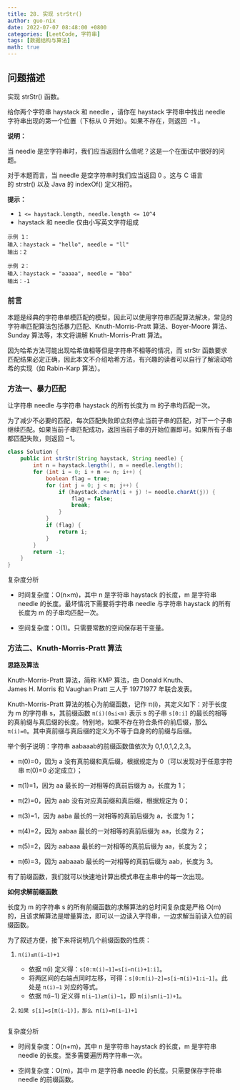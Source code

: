 ```yaml
---
title: 28. 实现 strStr()
author: guo-nix
date: 2022-07-07 08:48:00 +0800
categories: [LeetCode, 字符串]
tags: [数据结构与算法]  
math: true
---
```


## 问题描述


实现 strStr() 函数。

给你两个字符串 haystack 和 needle ，请你在 haystack 字符串中找出 needle 字符串出现的第一个位置（下标从 0 开始）。如果不存在，则返回  -1 。

**说明：**

当 needle 是空字符串时，我们应当返回什么值呢？这是一个在面试中很好的问题。

对于本题而言，当 needle 是空字符串时我们应当返回 0 。这与 C 语言的 strstr() 以及 Java 的 indexOf() 定义相符。


**提示：**

- `1 <= haystack.length, needle.length <= 10^4`
- haystack 和 needle 仅由小写英文字符组成

```
示例 1：
输入：haystack = "hello", needle = "ll"
输出：2

示例 2：
输入：haystack = "aaaaa", needle = "bba"
输出：-1
```

### 前言

本题是经典的字符串单模匹配的模型，因此可以使用字符串匹配算法解决，常见的字符串匹配算法包括暴力匹配、Knuth-Morris-Pratt 算法、Boyer-Moore 算法、Sunday 算法等，本文将讲解 Knuth-Morris-Pratt 算法。

因为哈希方法可能出现哈希值相等但是字符串不相等的情况，而 strStr 函数要求匹配结果必定正确，因此本文不介绍哈希方法，有兴趣的读者可以自行了解滚动哈希的实现（如 Rabin-Karp 算法）。

### 方法一、暴力匹配

让字符串 needle 与字符串 haystack 的所有长度为 m 的子串均匹配一次。

为了减少不必要的匹配，每次匹配失败即立刻停止当前子串的匹配，对下一个子串继续匹配。如果当前子串匹配成功，返回当前子串的开始位置即可。如果所有子串都匹配失败，则返回 −1。

```java
class Solution {
    public int strStr(String haystack, String needle) {
        int n = haystack.length(), m = needle.length();
        for (int i = 0; i + m <= n; i++) {
            boolean flag = true;
            for (int j = 0; j < m; j++) {
                if (haystack.charAt(i + j) != needle.charAt(j)) {
                    flag = false;
                    break;
                }
            }
            if (flag) {
                return i;
            }
        }
        return -1;
    }
}
```

复杂度分析

- 时间复杂度：O(n×m)，其中 n 是字符串 haystack 的长度，m 是字符串 needle 的长度。最坏情况下需要将字符串 needle 与字符串 haystack 的所有长度为 m 的子串均匹配一次。

- 空间复杂度：O(1)。只需要常数的空间保存若干变量。



### 方法二、Knuth-Morris-Pratt 算法


**思路及算法**

Knuth-Morris-Pratt 算法，简称 KMP 算法，由 Donald Knuth、James H. Morris 和 Vaughan Pratt 三人于 19771977 年联合发表。

Knuth-Morris-Pratt 算法的核心为前缀函数，记作 π(i)，其定义如下：对于长度为 m 的字符串 s，其前缀函数 `π(i)(0≤i<m)` 表示 s 的子串 `s[0:i]` 的最长的相等的真前缀与真后缀的长度。特别地，如果不存在符合条件的前后缀，那么 `π(i)=0`。其中真前缀与真后缀的定义为不等于自身的的前缀与后缀。

举个例子说明：字符串 aabaaab的前缀函数值依次为 0,1,0,1,2,2,3。

- π(0)=0，因为 a 没有真前缀和真后缀，根据规定为 0（可以发现对于任意字符串 π(0)=0 必定成立）；

- π(1)=1，因为 aa 最长的一对相等的真前后缀为 a，长度为 1；

- π(2)=0，因为 aab 没有对应真前缀和真后缀，根据规定为 0；

- π(3)=1，因为 aaba 最长的一对相等的真前后缀为 a，长度为 1；

- π(4)=2，因为 aabaa 最长的一对相等的真前后缀为 aa，长度为 2；

- π(5)=2，因为 aabaaa 最长的一对相等的真前后缀为 aa，长度为 2；

- π(6)=3，因为 aabaaab 最长的一对相等的真前后缀为 aab，长度为 3。

有了前缀函数，我们就可以快速地计算出模式串在主串中的每一次出现。


**如何求解前缀函数**


长度为 m 的字符串 s 的所有前缀函数的求解算法的总时间复杂度是严格 O(m) 的，且该求解算法是增量算法，即可以一边读入字符串，一边求解当前读入位的前缀函数。

为了叙述方便，接下来将说明几个前缀函数的性质：

1. `π(i)≤π(i−1)+1`
   - 依据 π(i) 定义得：`s[0:π(i)−1]=s[i−π(i)+1:i]`。
   - 将两区间的右端点同时左移，可得：`s[0:π(i)−2]=s[i−π(i)+1:i−1]`。此处是 `π(i)−1` 对应的等式。
   - 依据 π(i−1) 定义得 `π(i−1)≥π(i)−1`，即 `π(i)≤π(i−1)+1`。

2. `如果 s[i]=s[π(i−1)]，那么 π(i)=π(i−1)+1`






```java

```

复杂度分析

- 时间复杂度：O(n+m)，其中 n 是字符串 haystack 的长度，m 是字符串 needle 的长度。至多需要遍历两字符串一次。

- 空间复杂度：O(m)，其中 m 是字符串 needle 的长度。只需要保存字符串 needle 的前缀函数。

 